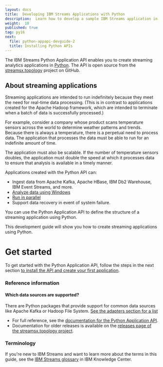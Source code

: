 ```yaml
---
layout: docs
title:  Developing IBM Streams Applications with Python
description:  Learn how to develop a sample IBM Streams application in Python by using the the Python Application API in the Topology Toolkit
weight:  10
published: true
tag: py16
next:
  file: python-appapi-devguide-2
  title: Installing Python APIs
---
```


The IBM Streams Python Application API enables you to create streaming analytics applications in [Python](https://python.org). The API is open source from the [streamsx.topology](http://ibmstreams.github.io/streamsx.topology/) project on GitHub.


## About streaming applications

Streaming applications are intended to run indefinitely because they meet the need for real-time data processing. (This is in contrast to applications created for the Apache Hadoop framework, which are intended to terminate when a batch of data is successfully processed.)

For example, consider a company whose product scans temperature sensors across the world to determine weather patterns and trends. Because there is always a temperature, there is a perpetual need to process data. The application that processes the data must be able to run for an indefinite amount of time.

The application must also be scalable. If the number of temperature sensors doubles, the application must double the speed at which it processes data to ensure that analysis is available in a timely manner.

Applications created with the Python API can:

 - Ingest data from Apache Kafka, Apache HBase, IBM Db2 Warehouse, IBM Event Streams, and more.
 - [Analyze data using Windows](/streamsx.documentation/docs/python/1.6//python-appapi-devguide-4/#windows)
 - [Run in parallel](/streamsx.documentation/docs/python/1.6/python-appapi-devguide-5/)
 - Support data recovery in event of system failure.


You can use the Python Application API to define the structure of a streaming application using Python.

This development guide will show you how to create streaming applications using Python.
# Get started

To get started with the Python Application API, follow the steps in the next section [to install the API and create your first application](/streamsx.documentation/docs/python/1.6/python-appapi-devguide-2/).


### Reference information

#### Which data sources are supported?

There are Python packages that provide support for common data sources like Apache Kafka or Hadoop File System. [See the adapters section for a list](/streamsx.documentation/docs/python/1.6/python-appapi-devguide-4/#adapters)


* For full reference, see the [documentation for the Python Application API](https://streamsxtopology.readthedocs.io/en/stable/).
* Documentation for older releases is available on the [releases page of the streamsx.topology project](https://github.com/IBMStreams/streamsx.topology/releases).

### Terminology
If you're new to IBM Streams and want to learn more about the terms in this guide, see the [IBM Streams glossary](https://www.ibm.com/support/knowledgecenter/SSCRJU_4.3.0/com.ibm.streams.glossary.doc/doc/glossary_streams.html) in IBM Knowledge Center.
